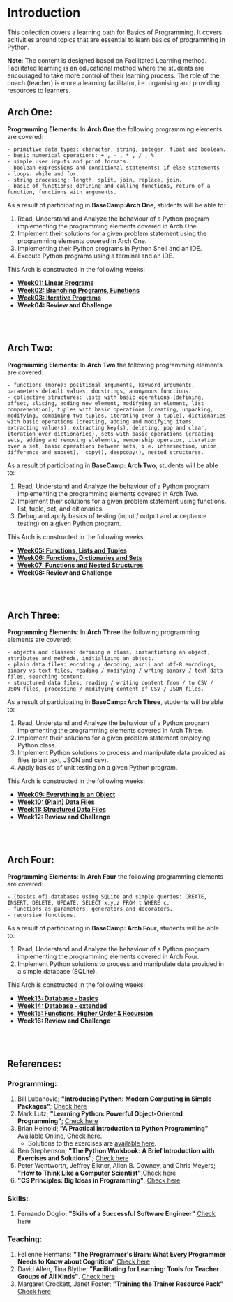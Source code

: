 # Introduction

This collection covers a learning path for Basics of Programming. It covers acitivities around topics that are essential to learn basics of programming in Python.

**Note**: The content is designed based on Facilitated Learning method. Facilitated learning is an educational method where the students are encouraged to take more control of their learning process. The role of the coach (teacher) is more a learning facilitator, i.e. organising and providing resources to learners.

## Arch One:
**Programming Elements**: In **Arch One** the following programming elements are covered:

	- primitive data types: character, string, integer, float and boolean.
	- basic numerical operations: + , - , * , / , %
	- simple user inputs and print formats.
	- boolean expressions and conditional statements: if-else statements
	- loops: while and for.
	- string processing: length, split, join, replace, join.
	- basic of functions: defining and calling functions, return of a function, functions with arguments.

As a result of participating in **BaseCamp:Arch One**, students will be able to:

1. Read, Understand and Analyze the behaviour of a Python program implementing the programming elements covered in Arch One.
2. Implement their solutions for a given problem statement using the programming elements covered in Arch One.
3. Implementing their Python programs in Python Shell and an IDE.
4. Execute Python programs using a terminal and an IDE.

This Arch is constructed in the following weeks:

- [**Week01: Linear Programs**](./week01/inf-bc-w01-python.md) 
- [**Week02: Branching Programs, Functions**](./week02/inf-bc-w02-python.md) 
- [**Week03: Iterative Programs**](./week03/inf-bc-w03-python.md) 
- **Week04: Review and Challenge**


<br><br>

## Arch Two:

**Programming Elements**: In **Arch Two** the following programming elements are covered:

	- functions (more): positional arguments, keyword arguments, parameters default values, docstrings, anonymous functions.
	- collective structures: lists with basic operations (defining, offset, slicing, adding new element, modifying an element, list comprehension), tuples with basic operations (creating, unpacking, modifying, combining two tuples, iterating over a tuple), dictionaries with basic operations (creating, adding and modifying items,  extracting value(s), extracting key(s), deleting, pop and clear, iteration over dictionaries), sets with basic operations (creating sets, adding and removing elelemnts, membership operator, iteration over a set, basic operations between sets, i.e. intersection, union, difference and subset),  copy(), deepcopy(), nested structures.

As a result of participating in **BaseCamp: Arch Two**, students will be able to:

1. Read, Understand and Analyze the behaviour of a Python program implementing the programming elements covered in Arch Two.
2. Implement their solutions for a given problem statement using functions, list, tuple, set, and ditionaries.
3. Debug and apply basics of testing (input / output and acceptance testing) on a given Python program.


This Arch is constructed in the following weeks:

- [**Week05: Functions, Lists and Tuples**](./week05/inf-bc-w05-python.md) 
- [**Week06: Functions, Dictionaries and Sets**](./week06/inf-bc-w06-python.md) 
- [**Week07: Functions and Nested Structures**](./week07/inf-bc-w07-python.md) 
- **Week08: Review and Challenge**

<br><br>

## Arch Three:

**Programming Elements**: In **Arch Three** the following programming elements are covered:

	- objects and classes: defining a class, instantiating an object, attributes and methods, initializing an object.
	- plain data files: encoding / decoding, ascii and utf-8 encodings, binary vs text files, reading / modifying / wrting binary / text data files, searching content.
	- structured data files: reading / writing content from / to CSV / JSON files, processing / modifying content of CSV / JSON files.

As a result of participating in **BaseCamp: Arch Three**, students will be able to:

1. Read, Understand and Analyze the behaviour of a Python program implementing the programming elements covered in Arch Three.
2. Implement their solutions for a given problem statement employing Python class.
3. Implement Python solutions to process and manipulate data provided as files (plain text, JSON and csv). 
4. Apply basics of unit testing on a given Python program.


This Arch is constructed in the following weeks:

- [**Week09: Everything is an Object**](./week09/inf-bc-w09-python.md) 
- [**Week10: (Plain) Data Files**](./week10/inf-bc-w10-python.md) 
- [**Week11: Structured Data Files**](./week11/inf-bc-w11-python.md) 
- **Week12: Review and Challenge**

<br><br>

## Arch Four:

**Programming Elements**: In **Arch Four** the following programming elements are covered:

	- (basics of) databases using SQLite and simple queries: CREATE, INSERT, DELETE, UPDATE, SELECT x,y,z FROM t WHERE c.
	- functions as parameters, generators and decorators.
	- recursive functions.

As a result of participating in **BaseCamp: Arch Four**, students will be able to:

1. Read, Understand and Analyze the behaviour of a Python program implementing the programming elements covered in Arch Four.
2. Implement Python solutions to process and manipulate data provided in a simple database (SQLite). 

This Arch is constructed in the following weeks:

- [**Week13: Database - basics**](./week13/inf-bc-w13-python.md) 
- [**Week14: Database - extended**](./week14/inf-bc-w14-python.md) 
- [**Week15: Functions: Higher Order & Recursion**](./week15/inf-bc-w15-python.md) 
- **Week16: Review and Challenge**

<br><br>


## References:
### Programming:
1. Bill Lubanovic; **"Introducing Python: Modern Computing in Simple Packages"**; [Check here](https://www.oreilly.com/library/view/introducing-python-2nd/9781492051374/) 
2. Mark Lutz; **"Learning Python: Powerful Object-Oriented Programming"**; [Check here](https://www.oreilly.com/library/view/learning-python-6th/9781098171292/) 
3. Brian Heinold; **"A Practical Introduction to Python Programming"** [Available Online, Check here](https://www.brianheinold.net/python/python_book.html).
	- Solutions to the exercises are [available here](https://github.com/henrytirla/Practical-Introduction-to-python).
4. Ben Stephenson; **"The Python Workbook: A Brief Introduction with Exercises and Solutions"**; [Check here](https://link.springer.com/book/10.1007/978-3-319-14240-1)
5. Peter Wentworth, Jeffrey Elkner, Allen B. Downey, and Chris Meyers; **"How to Think Like a Computer Scientist"**;[Check here](https://openbookproject.net/thinkcs/python/english3e/)
6. **"CS Principles: Big Ideas in Programming"**; [Check here](https://www.openbookproject.net/books/StudentCSP/)


### Skills:

1. Fernando Doglio; **"Skills of a Successful Software Engineer"** [Check here](https://www.manning.com/books/skills-of-a-successful-software-engineer?query=skills%20software%20engineers)

### Teaching:
1. Felienne Hermans; **"The Programmer's Brain: What Every Programmer Needs to Know about Cognition"** [Check here](https://www.amazon.com/Programmers-Brain-every-programmer-cognition/dp/1617298670)
2. David Allen, Tina Blythe; **"Facilitating for Learning: Tools for Teacher Groups of All Kinds"**. [Check here](https://www.amazon.com/Facilitating-Learning-Tools-Teacher-Groups/dp/0807757381)
3. Margaret Crockett, Janet Foster; **"Training the Trainer Resource Pack"** [Check here](http://www.ica-sae.org/trainer/english/index.htmArch)

